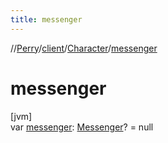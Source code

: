```yaml
---
title: messenger
---
```

//[Perry](../../../index.html)/[client](../index.html)/[Character](index.html)/[messenger](messenger.html)



# messenger



[jvm]\
var [messenger](messenger.html): [Messenger](../../net.server.world/-messenger/index.html)? = null




